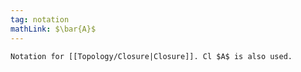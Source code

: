 ```yaml
---
tag: notation
mathLink: $\bar{A}$
---
```

```ad-not
Notation for [[Topology/Closure|Closure]]. Cl $A$ is also used.
```

